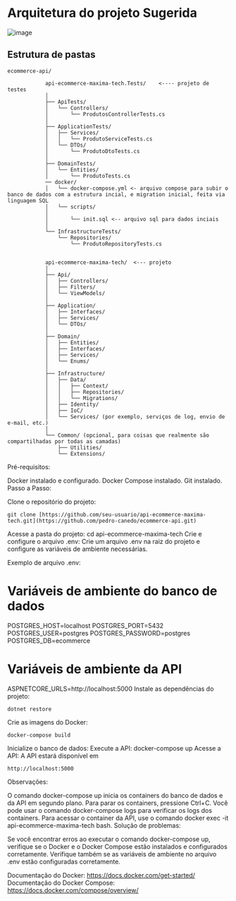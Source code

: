 # Arquitetura do projeto Sugerida


![image](https://github.com/pedro-canedo/ecommerce-api/assets/82132100/c4d2035e-1048-43d1-b6ab-329fc34caffa)


## Estrutura de pastas

```
ecommerce-api/

            api-ecommerce-maxima-tech.Tests/    <---- projeto de testes
            │
            ├── ApiTests/
            │   └── Controllers/
            │       └── ProdutosControllerTests.cs
            │
            ├── ApplicationTests/
            │   ├── Services/
            │   │   └── ProdutoServiceTests.cs
            │   └── DTOs/
            │       └── ProdutoDtoTests.cs
            │
            ├── DomainTests/
            │   └── Entities/
            │       └── ProdutoTests.cs
            ── docker/
            │   └── docker-compose.yml <- arquivo compose para subir o banco de dados com a estrutura incial, e migration inicial, feita via linguagem SQL
            │   └── scripts/
            │ 
            │       └── init.sql <-- arquivo sql para dados inciais
            │
            └── InfrastructureTests/
                └── Repositories/
                    └── ProdutoRepositoryTests.cs
            
            
            api-ecommerce-maxima-tech/  <--- projeto
            │
            ├── Api/
            │   ├── Controllers/
            │   ├── Filters/
            │   └── ViewModels/
            │
            ├── Application/
            │   ├── Interfaces/
            │   ├── Services/
            │   └── DTOs/
            │
            ├── Domain/
            │   ├── Entities/
            │   ├── Interfaces/
            │   ├── Services/
            │   └── Enums/
            │
            ├── Infrastructure/
            │   ├── Data/
            │   │   ├── Context/
            │   │   ├── Repositories/
            │   │   └── Migrations/
            │   ├── Identity/
            │   ├── IoC/
            │   └── Services/ (por exemplo, serviços de log, envio de e-mail, etc.)
            │
            └── Common/ (opcional, para coisas que realmente são compartilhadas por todas as camadas)
                ├── Utilities/
                └── Extensions/

```

Pré-requisitos:

Docker instalado e configurado.
Docker Compose instalado.
Git instalado.
Passo a Passo:

Clone o repositório do projeto:
```
git clone [https://github.com/seu-usuario/api-ecommerce-maxima-tech.git](https://github.com/pedro-canedo/ecommerce-api.git)
```

Acesse a pasta do projeto:
cd api-ecommerce-maxima-tech
Crie e configure o arquivo .env:
Crie um arquivo .env na raiz do projeto e configure as variáveis de ambiente necessárias.

Exemplo de arquivo .env:

# Variáveis de ambiente do banco de dados
POSTGRES_HOST=localhost
POSTGRES_PORT=5432
POSTGRES_USER=postgres
POSTGRES_PASSWORD=postgres
POSTGRES_DB=ecommerce

# Variáveis de ambiente da API
ASPNETCORE_URLS=http://localhost:5000
Instale as dependências do projeto:
```
dotnet restore
```
Crie as imagens do Docker:
```
docker-compose build
```
Inicialize o banco de dados:
Execute a API:
docker-compose up
Acesse a API:
A API estará disponível em 
```
http://localhost:5000
```

Observações:

O comando docker-compose up inicia os containers do banco de dados e da API em segundo plano.
Para parar os containers, pressione Ctrl+C.
Você pode usar o comando docker-compose logs para verificar os logs dos containers.
Para acessar o container da API, use o comando docker exec -it api-ecommerce-maxima-tech bash.
Solução de problemas:

Se você encontrar erros ao executar o comando docker-compose up, verifique se o Docker e o Docker Compose estão instalados e configurados corretamente.
Verifique também se as variáveis de ambiente no arquivo .env estão configuradas corretamente.


Documentação do Docker: https://docs.docker.com/get-started/
Documentação do Docker Compose: https://docs.docker.com/compose/overview/
